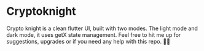 # Cryptoknight
Crypto knight is a clean flutter UI, built with two modes. The light mode and dark mode, it uses getX state management. Feel free to hit me up for suggestions, upgrades or if you need any help with this repo. ✌🏼
